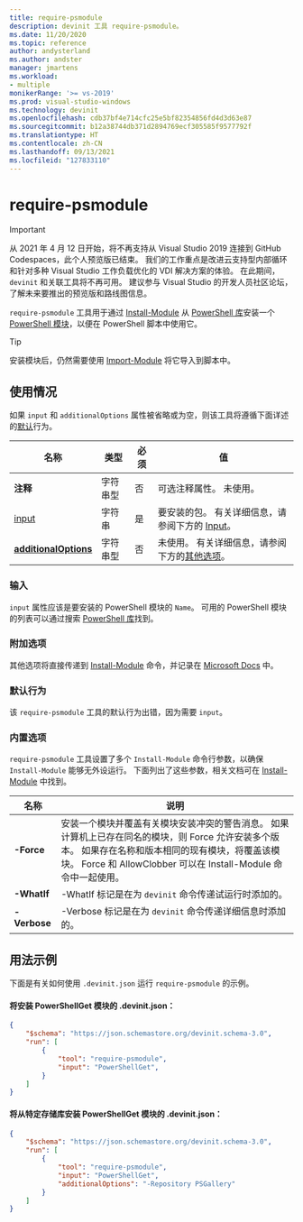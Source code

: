 ```yaml
---
title: require-psmodule
description: devinit 工具 require-psmodule。
ms.date: 11/20/2020
ms.topic: reference
author: andysterland
ms.author: andster
manager: jmartens
ms.workload:
- multiple
monikerRange: '>= vs-2019'
ms.prod: visual-studio-windows
ms.technology: devinit
ms.openlocfilehash: cdb37bf4e714cfc25e5bf82354856fd4d3d63e87
ms.sourcegitcommit: b12a38744db371d2894769ecf305585f9577792f
ms.translationtype: HT
ms.contentlocale: zh-CN
ms.lasthandoff: 09/13/2021
ms.locfileid: "127833110"
---
```

# <a name="require-psmodule"></a>require-psmodule

> [!IMPORTANT]
> 从 2021 年 4 月 12 日开始，将不再支持从 Visual Studio 2019 连接到 GitHub Codespaces，此个人预览版已结束。 我们的工作重点是改进云支持型内部循环和针对多种 Visual Studio 工作负载优化的 VDI 解决方案的体验。 在此期间，`devinit` 和关联工具将不再可用。 建议参与 Visual Studio 的开发人员社区论坛，了解未来要推出的预览版和路线图信息。


`require-psmodule` 工具用于通过 [Install-Module](/powershell/module/powershellget/install-module?view=powershell-7&preserve-view=true) 从 [PowerShell 库](https://www.powershellgallery.com/)安装一个 [PowerShell 模块](/powershell/scripting/developer/module/understanding-a-windows-powershell-module?view=powershell-7&preserve-view=true)，以便在 PowerShell 脚本中使用它。

> [!TIP]
> 安装模块后，仍然需要使用 [Import-Module](/powershell/module/microsoft.powershell.core/import-module?view=powershell-7&preserve-view=true) 将它导入到脚本中。

## <a name="usage"></a>使用情况

如果 `input` 和 `additionalOptions` 属性被省略或为空，则该工具将遵循下面详述的[默认](#default-behavior)行为。

| 名称                                             | 类型   | 必须 | 值                                                                                   |
|--------------------------------------------------|--------|----------|-----------------------------------------------------------------------------------------|
| **注释**                                     | 字符串型 | 否       | 可选注释属性。 未使用。                                                   |
| [input](#input)                              | 字符串 | 是      | 要安装的包。 有关详细信息，请参阅下方的 [Input](#input)。                       |
| [**additionalOptions**](#additional-options)     | 字符串型 | 否       | 未使用。 有关详细信息，请参阅下方的[其他选项](#additional-options)。              |

### <a name="input"></a>输入

`input` 属性应该是要安装的 PowerShell 模块的 `Name`。 可用的 PowerShell 模块的列表可以通过搜索 [PowerShell 库](https://www.powershellgallery.com/)找到。

### <a name="additional-options"></a>附加选项

其他选项将直接传递到 [Install-Module](/powershell/module/powershellget/install-module?preserve-view=true&view=powershell-7) 命令，并记录在 [Microsoft Docs](/powershell/module/powershellget/install-module?preserve-view=true&view=powershell-7) 中。

### <a name="default-behavior"></a>默认行为

该 `require-psmodule` 工具的默认行为出错，因为需要 `input`。

### <a name="built-in-options"></a>内置选项

`require-psmodule` 工具设置了多个 `Install-Module` 命令行参数，以确保 `Install-Module` 能够无外设运行。 下面列出了这些参数，相关文档可在 [Install-Module](/powershell/module/powershellget/install-module?view=powershell-7&preserve-view=true) 中找到。

| 名称         | 说明                                                                                                                                                                                                                                                                                                                                                               |
|--------------|---------------------------------------------------------------------------------------------------------------------------------------------------------------------------------------------------------------------------------------------------------------------------------------------------------------------------------------------------------------------------|
| **-Force**   | 安装一个模块并覆盖有关模块安装冲突的警告消息。 如果计算机上已存在同名的模块，则 Force 允许安装多个版本。 如果存在名称和版本相同的现有模块，将覆盖该模块。 Force 和 AllowClobber 可以在 Install-Module 命令中一起使用。 |
| **-WhatIf**  | -WhatIf 标记是在为 `devinit` 命令传递试运行时添加的。                                                                                                                                                                                                                                                                                                       |
| **-Verbose** | -Verbose 标记是在为 `devinit` 命令传递详细信息时添加的。                                                                                                                                                                                                                                                                                                      |


## <a name="example-usage"></a>用法示例
下面是有关如何使用 `.devinit.json` 运行 `require-psmodule` 的示例。

#### <a name="devinitjson-that-will-install-the-powershellget-module"></a>将安装 PowerShellGet 模块的 .devinit.json：
```json
{
    "$schema": "https://json.schemastore.org/devinit.schema-3.0",
    "run": [
        {
            "tool": "require-psmodule",
            "input": "PowerShellGet",
        }
    ]
}
```

#### <a name="devinitjson-that-will-install-the-powershellget-module-from-a-specific-repository"></a>将从特定存储库安装 PowerShellGet 模块的 .devinit.json：
```json
{
    "$schema": "https://json.schemastore.org/devinit.schema-3.0",
    "run": [
        {
            "tool": "require-psmodule",
            "input": "PowerShellGet",
            "additionalOptions": "-Repository PSGallery"
        }
    ]
}
```
